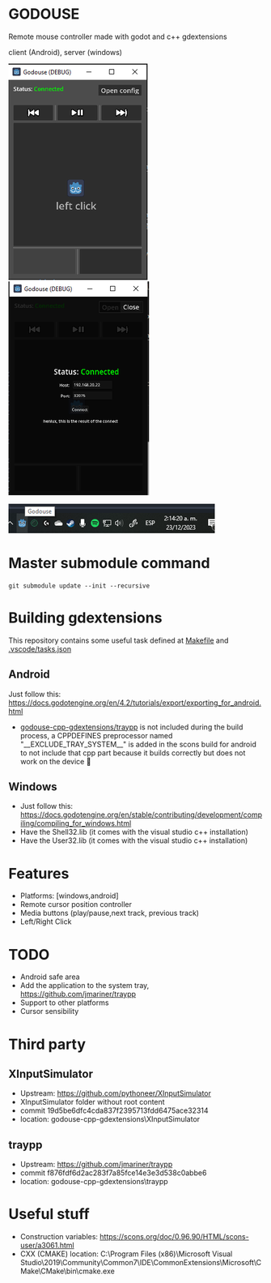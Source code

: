 # GODOUSE
Remote mouse controller made with godot and c++ gdextensions

client (Android), server (windows)

![main](./.github/assets/screen-main.png)
![options](./.github/assets/screen-config.png)

![tray](./.github/assets/tray.png)

# Master submodule command

	git submodule update --init --recursive

# Building gdextensions

This repository contains some useful task defined at [Makefile](Makefile) and [.vscode/tasks.json](.vscode/tasks.json)

## Android
Just follow this:
https://docs.godotengine.org/en/4.2/tutorials/export/exporting_for_android.html

- [godouse-cpp-gdextensions/traypp](./godouse-cpp-gdextensions/traypp) is not included during the build process, a CPPDEFINES preprocessor named "\_\_EXCLUDE_TRAY_SYSTEM\_\_" is added in the scons build for android to not include that cpp part because it builds correctly but does not work on the device 🤷

## Windows
- Just follow this: https://docs.godotengine.org/en/stable/contributing/development/compiling/compiling_for_windows.html
- Have the Shell32.lib (it comes with the visual studio c++ installation)
- Have the User32.lib (it comes with the visual studio c++ installation)

# Features
- Platforms: [windows,android]
- Remote cursor position controller
- Media buttons (play/pause,next track, previous track)
- Left/Right Click

# TODO
- Android safe area
- Add the application to the system tray, https://github.com/jmariner/traypp
- Support to other platforms
- Cursor sensibility

# Third party

## XInputSimulator

- Upstream: https://github.com/pythoneer/XInputSimulator
- XInputSimulator folder without root content
- commit 19d5be6dfc4cda837f2395713fdd6475ace32314
- location: godouse-cpp-gdextensions\XInputSimulator


## traypp

- Upstream: https://github.com/jmariner/traypp
- commit f876fdf6d2ac283f7a85fce14e3e3d538c0abbe6
- location: godouse-cpp-gdextensions\traypp

# Useful stuff
- Construction variables: https://scons.org/doc/0.96.90/HTML/scons-user/a3061.html
- CXX (CMAKE) location: C:\Program Files (x86)\Microsoft Visual Studio\2019\Community\Common7\IDE\CommonExtensions\Microsoft\CMake\CMake\bin\cmake.exe